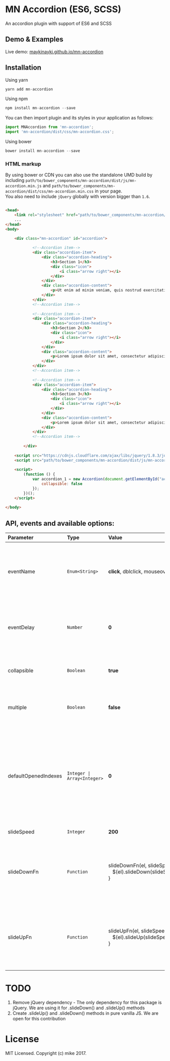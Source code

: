 MN Accordion (ES6, SCSS)
============

An accordion plugin with support of ES6 and SCSS

## Demo & Examples

Live demo: [maykinayki.github.io/mn-accordion](http://maykinayki.github.io/mn-accordion/)


## Installation

Using yarn

```js
yarn add mn-accordion
```

Using npm

```js
npm install mn-accordion --save
```

You can then import plugin and its styles in your application as follows:

```js
import MNAccordion from 'mn-accordion';
import 'mn-accordion/dist/css/mn-accordion.css';
```

Using bower

```js
bower install mn-accordion --save
```

### HTML markup

By using bower or CDN you can also use the standalone UMD build by including `path/to/bower_components/mn-accordion/dist/js/mn-accordion.min.js` and `path/to/bower_components/mn-accordion/dist/css/mn-accordion.min.css` in your page.
 <br>
 You also need to include `jQuery` globally with version bigger than `1.6`.

```html

<head>
    <link rel="stylesheet" href="path/to/bower_components/mn-accordion/dist/css/mn-accordion.min.css">
    ...
</head>
<body>

    <div class="mn-accordion" id="accordion">
    
            <!--Accordion item-->
            <div class="accordion-item">
                <div class="accordion-heading">
                    <h3>Section 1</h3>
                    <div class="icon">
                        <i class="arrow right"></i>
                    </div>
                </div>
                <div class="accordion-content">
                    <p>Ut enim ad minim veniam, quis nostrud exercitation ullamco laboris nisi ut aliquip ex ea commodo consequat. Duis aute irure dolor in reprehenderit in voluptate velit esse cillum dolore eu fugiat nulla pariatur.</p>
                </div>
            </div>
            <!--Accordion item-->
    
            <!--Accordion item-->
            <div class="accordion-item">
                <div class="accordion-heading">
                    <h3>Section 2</h3>
                    <div class="icon">
                        <i class="arrow right"></i>
                    </div>
                </div>
                <div class="accordion-content">
                    <p>Lorem ipsum dolor sit amet, consectetur adipiscing elit, sed do eiusmod tempor incididunt ut labore et dolore magna aliqua. Ut enim ad minim veniam, quis nostrud exercitation ullamco laboris nisi ut aliquip ex ea commodo consequat. Duis aute irure dolor in reprehenderit in voluptate velit esse cillum dolore eu fugiat nulla pariatur.</p>
                </div>
            </div>
            <!--Accordion item-->
    
            <!--Accordion item-->
            <div class="accordion-item">
                <div class="accordion-heading">
                    <h3>Section 3</h3>
                    <div class="icon">
                        <i class="arrow right"></i>
                    </div>
                </div>
                <div class="accordion-content">
                    <p>Lorem ipsum dolor sit amet, consectetur adipiscing elit, sed do eiusmod tempor incididunt ut labore et dolore magna aliqua. Ut enim ad minim veniam, quis nostrud exercitation ullamco laboris nisi ut aliquip ex ea commodo consequat. Duis aute irure dolor in reprehenderit in voluptate velit esse cillum dolore eu fugiat nulla pariatur.</p>
                </div>
            </div>
            <!--Accordion item-->
    
        </div>
    
    <script src="https://cdnjs.cloudflare.com/ajax/libs/jquery/1.8.3/jquery.js"></script>
    <script src="path/to/bower_components/mn-accordion/dist/js/mn-accordion.min.js"></script>
    
    <script>
        (function () {
            var accordion_1 = new Accordion(document.getElementById("accordion"), {
                collapsible: false
            });
        })();
    </script>
    
</body>

```

## API, events and available options:

| Parameter | Type | Value | Description |
|:---|:---|:---|:---|
| eventName | `Enum<String>` | **click**, dblclick, mouseover  | Accordion item will slide down and up based on the event. Supports all HTML DOM Events |
| eventDelay | `Number` | **0** | Delay the event untill given milliseconds, usefull if eventName is mouseover |
| collapsible | `Boolean` | **true** | Enable all accordion items can be closed at once |
| multiple | `Boolean` | **false** | Enable multiple accordion item can be opened at once |
| defaultOpenedIndexes | `Integer \| Array<Integer>` | **0** | Make accordion item default opened with given index. Pass **-1** for close all items as default. Array of indexes accepted if *multiple* option is *true*|
| slideSpeed | `Integer` | **200** | Slide up and down speed |
| slideDownFn | `Function` | slideDownFn(el, slideSpeed){ <br> &nbsp;&nbsp;&nbsp;$(el).slideDown(slideSpeed); <br>} | Slide down function. We are using jQuery *slideDown* as default. You can override it if you are not using jQuery |
| slideUpFn | `Function` | slideUpFn(el, slideSpeed){ <br> &nbsp;&nbsp;&nbsp;$(el).slideUp(slideSpeed); <br>} | Slide down function. We are using jQuery *slideUp* as default. You can override it if you are not using jQuery |

# TODO

1. Remove jQuery dependency - The only dependency for this package is jQuery. We are using it for .slideDown() and .slideUp() methods
2. Create .slideUp() and .slideDown() methods in pure vanilla JS. We are open for this contribution

# License

MIT Licensed. Copyright (c) mike 2017.